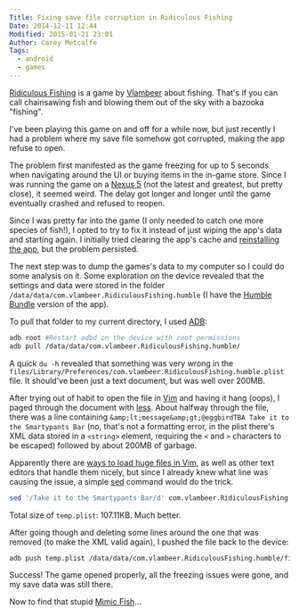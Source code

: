 ```yaml
---
Title: Fixing save file corruption in Ridiculous Fishing
Date: 2014-12-11 12:44
Modified: 2015-01-21 23:01
Author: Carey Metcalfe
Tags:
  - android
  - games
---
```


[Ridiculous Fishing][] is a game by [Vlambeer][] about fishing. That's if you
can call chainsawing fish and blowing them out of the sky with a bazooka "fishing".

I've been playing this game on and off for a while now, but just recently I had
a problem where my save file somehow got corrupted, making the app refuse to open.

The problem first manifested as the game freezing for up to 5 seconds when
navigating around the UI or buying items in the in-game store. Since I was
running the game on a [Nexus 5][] (not the latest and greatest, but pretty
close), it seemed weird. The delay got longer and longer until the game
eventually crashed and refused to reopen.

Since I was pretty far into the game (I only needed to catch one more species
of fish!), I opted to try to fix it instead of just wiping the app's data and
starting again. I initially tried clearing the app's cache and
[reinstalling the app][], but the problem persisted.

The next step was to dump the games's data to my computer so I could do some
analysis on it. Some exploration on the device revealed that the settings and
data were stored in the folder `/data/data/com.vlambeer.RidiculousFishing.humble`
(I have the [Humble Bundle][] version of the app).

To pull that folder to my current directory, I used [ADB][]:

```bash
adb root #Restart adbd on the device with root permissions
adb pull /data/data/com.vlambeer.RidiculousFishing.humble/
```

A quick `du -h` revealed that something was very wrong in the
`files/Library/Preferences/com.vlambeer.RidiculousFishing.humble.plist` file.
It should've been just a text document, but was well over 200MB.

After trying out of habit to open the file in [Vim][] and having it hang (oops),
I paged through the document with [less][]. About halfway through the file,
there was a line containing `&amp;lt;message&amp;gt;@eggbirdTBA Take it to the
Smartypants Bar` (no, that's not a formatting error, in the plist there's XML
data stored in a `<string>` element, requiring the `<` and `>` characters to be
escaped) followed by about 200MB of garbage.

Apparently there are [ways to load huge files in Vim][], as well as other text
editors that handle them nicely, but since I already knew what line was causing
the issue, a simple [sed][] command would do the trick.

```bash
sed '/Take it to the Smartypants Bar/d' com.vlambeer.RidiculousFishing.humble.plist > temp.plist
```

Total size of `temp.plist`: 107.11KB. Much better.

After going though and deleting some lines around the one that was removed (to
make the XML valid again), I pushed the file back to the device:

```bash
adb push temp.plist /data/data/com.vlambeer.RidiculousFishing.humble/files/Library/Preferences/com.vlambeer.RidiculousFishing.humble.plist
```

Success! The game opened properly, all the freezing issues were gone, and my
save data was still there.

Now to find that stupid [Mimic Fish][]...

  [Ridiculous Fishing]: https://play.google.com/store/apps/details?id=com.vlambeer.RidiculousFishing
  [Vlambeer]: http://www.vlambeer.com/
  [Nexus 5]: http://en.wikipedia.org/wiki/Nexus_5
  [reinstalling the app]: {filename}/blog/reinstall-android-app-without-losing-data.md
  [Humble Bundle]: https://www.humblebundle.com/
  [ADB]: http://developer.android.com/tools/help/adb.html
  [Vim]: http://www.vim.org/
  [less]: http://en.wikipedia.org/wiki/Less_%28Unix%29
  [ways to load huge files in Vim]: http://stackoverflow.com/questions/908575/how-to-edit-multi-gigabyte-text-files-vim-doesnt-work
  [sed]: http://en.wikipedia.org/wiki/Sed
  [Mimic Fish]: http://gaming.stackexchange.com/questions/159564/how-to-catch-the-mimic-fish
